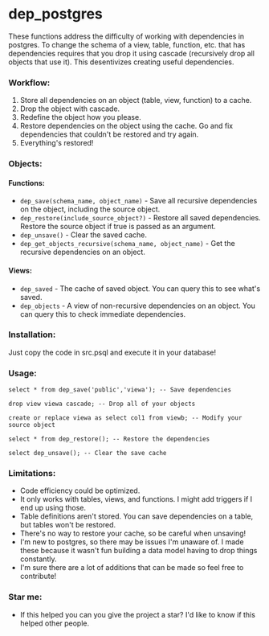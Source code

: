 # dep_postgres

These functions address the difficulty of working with dependencies in postgres. To change the schema of a view, table, function, etc. that has dependencies requires that you drop it using cascade (recursively drop all objects that use it). This desentivizes creating useful dependencies. 


### Workflow:
1. Store all dependencies on an object (table, view, function) to a cache.
2. Drop the object with cascade.
3. Redefine the object how you please.
4. Restore dependencies on the object using the cache. Go and fix dependencies that couldn't be restored and try again.
6. Everything's restored!


### Objects:
#### Functions:

- `dep_save(schema_name, object_name)` - Save all recursive dependencies on the object, including the source object.
- `dep_restore(include_source_object?)` - Restore all saved dependencies. Restore the source object if true is passed as an argument.
- `dep_unsave()` - Clear the saved cache.
- `dep_get_objects_recursive(schema_name, object_name)` - Get the recursive dependencies on an object.


#### Views:
- `dep_saved` - The cache of saved object. You can query this to see what's saved.
- `dep_objects` - A view of non-recursive dependencies on an object. You can query this to check immediate dependencies.


### Installation:
Just copy the code in src.psql and execute it in your database!


### Usage:
```
select * from dep_save('public','viewa'); -- Save dependencies

drop view viewa cascade; -- Drop all of your objects

create or replace viewa as select col1 from viewb; -- Modify your source object

select * from dep_restore(); -- Restore the dependencies

select dep_unsave(); -- Clear the save cache
```


### Limitations:
- Code efficiency could be optimized.
- It only works with tables, views, and functions. I might add triggers if I end up using those.
- Table definitions aren't stored. You can save dependencies on a table, but tables won't be restored.
- There's no way to restore your cache, so be careful when unsaving!
- I'm new to postgres, so there may be issues I'm unaware of. I made these because it wasn't fun building a data model having to drop things constantly. 
- I'm sure there are a lot of additions that can be made so feel free to contribute!


### Star me:
- If this helped you can you give the project a star? I'd like to know if this helped other people.
